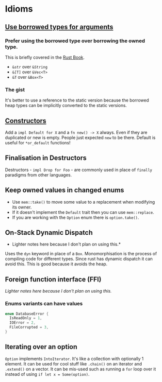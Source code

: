 # Idioms

## [Use borrowed types for arguments](https://rust-unofficial.github.io/patterns/idioms/coercion-arguments.html)

### Prefer using the **borrowed type** over **borrowing the owned type**.

This is briefly covered in the [Rust Book](https://doc.rust-lang.org/book/ch04-03-slices.html#string-slices-as-parameters).

- `&str` over `&String`
- `&[T]` over `&Vec<T>`
- `&T` over `&Box<T>`

### The gist

It's better to use a reference to the static version because the borrowed heap types can be implicitly converted to the static versions.

## [Constructors](https://rust-unofficial.github.io/patterns/idioms/ctor.html)

Add a `impl Default for X` and a `fn new() -> X` always. Even if they are duplicated or new is empty. People just expected `new` to be there. Default is useful for `*or_default` functions!

## Finalisation in Destructors

Destructors - `impl Drop for Foo` - are commonly used in place of `finally` paradigms from other languages.

## Keep owned values in changed enums

- Use `mem::take()` to move some value to a replacement when modifying its owner.
- If it doesn't implement the `Default` trait then you can use `mem::replace`.
- If you are working with the `Option` enum there is `option.take()`.

## On-Stack Dynamic Dispatch

- Lighter notes here because I don't plan on using this.\*

Uses the `dyn` keyword in place of a `Box`. Monomorphisation is the process of compiling code for different types. Since rust has dynamic dispatch it can avoid this. This is good because it avoids the heap.

## Foreign function interface (FFI)

_Lighter notes here because I don't plan on using this._

### Enums variants can have values

```rs
enum DatabaseError {
  IsReadOnly = 1,
  IOError = 2,
  FileCorrupted = 3,
}
```

## Iterating over an option

`Option` implements `IntoIterator`. It's like a collection with optionally 1 element. It can be used for cool stuff like `.chain()` on an iterator and `.extend()` on a vector. It can be mis-used such as running a `for` loop over it instead of using `if let x = Some(option)`.
